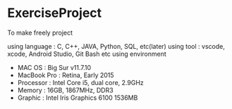 # ExerciseProject
To make freely project

using language : C, C++, JAVA, Python, SQL, etc(later)
using tool : vscode, xcode, Android Studio, Git Bash etc
using environment
- MAC OS : Big Sur v11.7.10
- MacBook Pro : Retina, Early 2015
- Processor : Intel Core i5, dual core, 2.9GHz
- Memory : 16GB, 1867MHz, DDR3
- Graphic : Intel Iris Graphics 6100 1536MB

  
